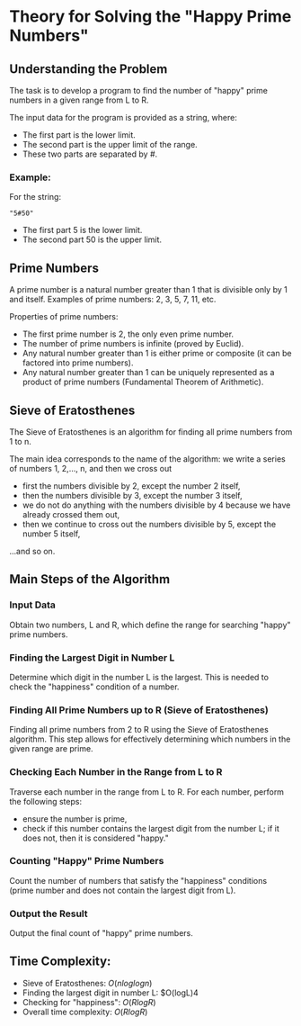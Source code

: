 ﻿# Theory for Solving the "Happy Prime Numbers"

## Understanding the Problem

The task is to develop a program to find the number of "happy" prime numbers in a given range from L to R.

The input data for the program is provided as a string, where:
- The first part is the lower limit.
- The second part is the upper limit of the range.
- These two parts are separated by #.

### Example:

For the string:
```
"5#50"
```
- The first part 5 is the lower limit.
- The second part 50 is the upper limit.

## Prime Numbers

A prime number is a natural number greater than 1 that is divisible only by 1 and itself. Examples of prime numbers: 2, 3, 5, 7, 11, etc.

Properties of prime numbers:
- The first prime number is 2, the only even prime number.
- The number of prime numbers is infinite (proved by Euclid).
- Any natural number greater than 1 is either prime or composite (it can be factored into prime numbers).
- Any natural number greater than 1 can be uniquely represented as a product of prime numbers (Fundamental Theorem of Arithmetic).

## Sieve of Eratosthenes

The Sieve of Eratosthenes is an algorithm for finding all prime numbers from 1 to n.

The main idea corresponds to the name of the algorithm: we write a series of numbers 1, 2,..., n, and then we cross out
- first the numbers divisible by 2, except the number 2 itself,
- then the numbers divisible by 3, except the number 3 itself,
- we do not do anything with the numbers divisible by 4 because we have already crossed them out,
- then we continue to cross out the numbers divisible by 5, except the number 5 itself,

…and so on.

## Main Steps of the Algorithm

### Input Data

Obtain two numbers, L and R, which define the range for searching "happy" prime numbers.

### Finding the Largest Digit in Number L

Determine which digit in the number L is the largest. This is needed to check the "happiness" condition of a number.

### Finding All Prime Numbers up to R (Sieve of Eratosthenes)

Finding all prime numbers from 2 to R using the Sieve of Eratosthenes algorithm. This step allows for effectively determining which numbers in the given range are prime.

### Checking Each Number in the Range from L to R

Traverse each number in the range from L to R. For each number, perform the following steps:
- ensure the number is prime,
- check if this number contains the largest digit from the number L; if it does not, then it is considered "happy."

### Counting "Happy" Prime Numbers

Count the number of numbers that satisfy the "happiness" conditions (prime number and does not contain the largest digit from L).

### Output the Result

Output the final count of "happy" prime numbers.

## Time Complexity:

- Sieve of Eratosthenes: $O(nloglogn)$
- Finding the largest digit in number L: $O(logL)4
- Checking for "happiness": $O(RlogR)$
- Overall time complexity: $O(RlogR)$
